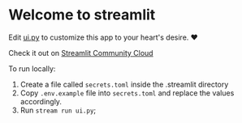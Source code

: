 # Welcome to streamlit


Edit [ui.py](./ui.py) to customize this app to your heart's desire. ❤️

Check it out on [Streamlit Community Cloud](https://st-ui-app.streamlit.app/)


To run locally:


1. Create a file called `secrets.toml` inside the .streamlit directory
2. Copy `.env.example` file into `secrets.toml` and replace the values accordingly.
3. Run `stream run ui.py`;